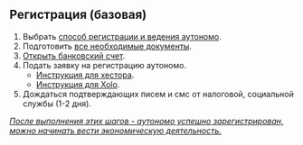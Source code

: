 ## Регистрация (базовая)

1. Выбрать [способ регистрации и ведения аутономо](#подготовка-к-регистрации-autónomo).
2. Подготовить [все необходимые документы](#необходимые-документы-для-регистрации-autónomo).
3. [Открыть банковский счет](#банковский-счет-для-аутономо).
4. Подать заявку на регистрацию аутономо.
   - [Инструкция для хестора](#регистрация-autónomo-хестор).
   - [Инструкция для Xolo](#регистрация-autónomo-xolo).
5. Дождаться подтверждающих писем и смс от налоговой, социальной службы (1-2 дня).

*<u>После выполнения этих шагов - аутономо успешно зарегистрирован, можно начинать вести экономическую деятельность.
</u>*
